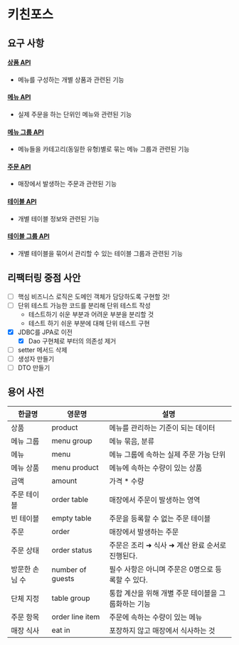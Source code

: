 # 키친포스

## 요구 사항
#### [상품 API](./docs/ProductApi.md)
- 메뉴를 구성하는 개별 상품과 관련된 기능

#### [메뉴 API](./docs/MenuApi.md)
- 실제 주문을 하는 단위인 메뉴와 관련된 기능

#### [메뉴 그룹 API](./docs/MenuGroupApi.md)
- 메뉴들을 카테고리(동일한 유형)별로 묶는 메뉴 그룹과 관련된 기능

#### [주문 API](./docs/OrderApi.md)
- 매장에서 발생하는 주문과 관련된 기능

#### [테이블 API](./docs/TableApi.md)
- 개별 테이블 정보와 관련된 기능

#### [테이블 그룹 API](./docs/TableGroupApi.md)
- 개별 테이블을 묶어서 관리할 수 있는 테이블 그룹과 관련된 기능

## 리팩터링 중점 사안
- [ ] 핵심 비즈니스 로직은 도메인 객체가 담당하도록 구현할 것!
- [ ] 단위 테스트 가능한 코드를 분리해 단위 테스트 작성
    - 테스트하기 쉬운 부분과 어려운 부분을 분리할 것
    - 테스트 하기 쉬운 부분에 대해 단위 테스트 구현
- [x] JDBC를 JPA로 이전
    - [x] Dao 구현체로 부터의 의존성 제거
- [ ] setter 메서드 삭제
- [ ] 생성자 만들기
- [ ] DTO 만들기

## 용어 사전

| 한글명 | 영문명 | 설명 |
| --- | --- | --- |
| 상품 | product | 메뉴를 관리하는 기준이 되는 데이터 |
| 메뉴 그룹 | menu group | 메뉴 묶음, 분류 |
| 메뉴 | menu | 메뉴 그룹에 속하는 실제 주문 가능 단위 |
| 메뉴 상품 | menu product | 메뉴에 속하는 수량이 있는 상품 |
| 금액 | amount | 가격 * 수량 |
| 주문 테이블 | order table | 매장에서 주문이 발생하는 영역 |
| 빈 테이블 | empty table | 주문을 등록할 수 없는 주문 테이블 |
| 주문 | order | 매장에서 발생하는 주문 |
| 주문 상태 | order status | 주문은 조리 ➜ 식사 ➜ 계산 완료 순서로 진행된다. |
| 방문한 손님 수 | number of guests | 필수 사항은 아니며 주문은 0명으로 등록할 수 있다. |
| 단체 지정 | table group | 통합 계산을 위해 개별 주문 테이블을 그룹화하는 기능 |
| 주문 항목 | order line item | 주문에 속하는 수량이 있는 메뉴 |
| 매장 식사 | eat in | 포장하지 않고 매장에서 식사하는 것 |
